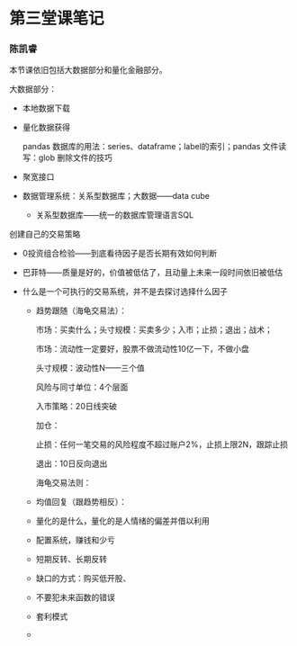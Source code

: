 # 第三堂课笔记

### 陈凯睿

本节课依旧包括大数据部分和量化金融部分。

大数据部分：

* 本地数据下载

* 量化数据获得

  pandas 数据库的用法：series、dataframe；label的索引；pandas 文件读写：glob 删除文件的技巧

* 聚宽接口

* 数据管理系统：关系型数据库；大数据——data cube

  * 关系型数据库——统一的数据库管理语言SQL



创建自己的交易策略

* 0投资组合检验——到底看待因子是否长期有效如何判断

* 巴菲特——质量是好的，价值被低估了，且动量上未来一段时间依旧被低估

* 什么是一个可执行的交易系统，并不是去探讨选择什么因子

  * 趋势跟随（海龟交易法）：

    市场：买卖什么；头寸规模：买卖多少；入市；止损；退出；战术；

    市场：流动性一定要好，股票不做流动性10亿一下，不做小盘

    头寸规模：波动性N——三个值

    风险与同寸单位：4个层面

    入市策略：20日线突破

    加仓：

    止损：任何一笔交易的风险程度不超过账户2%，止损上限2N，跟踪止损

    退出：10日反向退出

    海龟交易法则：

  * 均值回复（跟趋势相反）：

  * 量化的是什么，量化的是人情绪的偏差并借以利用

  * 配置系统，赚钱和少亏

  * 短期反转、长期反转

  * 缺口的方式：购买低开股、

  * 不要犯未来函数的错误

  * 套利模式

  * 